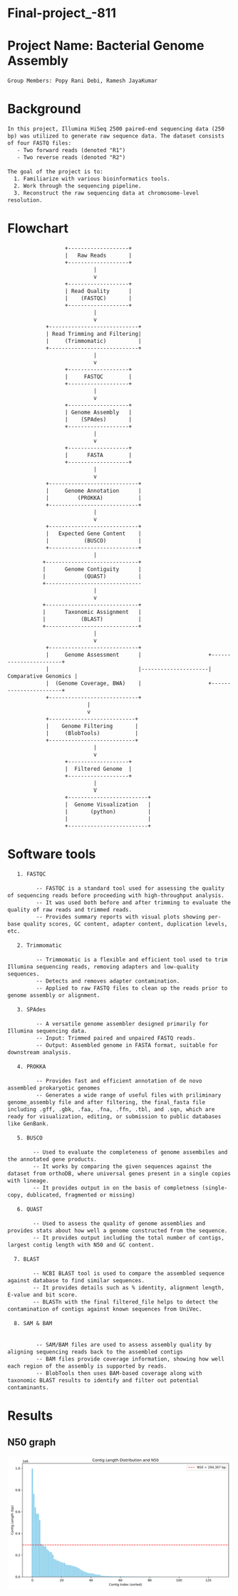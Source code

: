 # Final-project_-811

# Project Name: Bacterial Genome Assembly

    Group Members: Popy Rani Debi, Ramesh JayaKumar

# Background
    In this project, Illumina HiSeq 2500 paired-end sequencing data (250 bp) was utilized to generate raw sequence data. The dataset consists of four FASTQ files:
       - Two forward reads (denoted "R1")
       - Two reverse reads (denoted "R2")

    The goal of the project is to: 
      1. Familiarize with various bioinformatics tools.
      2. Work through the sequencing pipeline.
      3. Reconstruct the raw sequencing data at chromosome-level resolution.
   

# Flowchart 
                      +-------------------+
                      |   Raw Reads       |
                      +-------------------+
                               |
                               v
                      +-------------------+
                      | Read Quality      |
                      |    (FASTQC)       |
                      +-------------------+
                               |
                               v
                +----------------------------+
                | Read Trimming and Filtering|
                |     (Trimmomatic)          |
                +----------------------------+
                               |
                               v
                      +-------------------+
                      |     FASTQC        |
                      +-------------------+
                               |
                               v
                      +-------------------+
                      | Genome Assembly   |
                      |    (SPAdes)       |
                      +-------------------+
                               |
                               v
                      +-------------------+
                      |      FASTA        |
                      +-------------------+
                               |
                               v
                +----------------------------+
                |     Genome Annotation      |
                |         (PROKKA)           |
                +----------------------------+
                               |
                               v
                +----------------------------+                    
                |   Expected Gene Content    |
                |           (BUSCO)          |                    
                +----------------------------+
                               |
               +-----------------------------+
               |      Genome Contiguity      | 
               |            (QUAST)          |
               +------------------------------
                               |
                               v
               +-----------------------------+
               |      Taxonomic Assignment   |
               |           (BLAST)           | 
               +-----------------------------+
                               |
                               v
                +----------------------------+
                |     Genome Assessment      |                     +-----------------------+ 
                |                            |---------------------|  Comparative Genomics |
                |  (Genome Coverage, BWA)    |                     +-----------------------+
                +----------------------------+
                             |
                             v
                +---------------------------+
                |    Genome Filtering       |
                |     (BlobTools)           |
                +---------------------------+
                               |
                               v
                      +-------------------+
                      |  Filtered Genome  |
                      +-------------------+
                               |
                               V
                      +-------------------------+
                      |  Genome Visualization   |
                      |       (python)          |
                      |                         |
                      +-------------------------+


# Software tools

       1. FASTQC

             -- FASTQC is a standard tool used for assessing the quality of sequencing reads before proceeding with high-throughput analysis.
             -- It was used both before and after trimming to evaluate the quality of raw reads and trimmed reads.
             -- Provides summary reports with visual plots showing per-base quality scores, GC content, adapter content, duplication levels, etc.

       2. Trimmomatic

             -- Trimmomatic is a flexible and efficient tool used to trim Illumina sequencing reads, removing adapters and low-quality sequences.
             -- Detects and removes adapter contamination.
             -- Applied to raw FASTQ files to clean up the reads prior to genome assembly or alignment.               

       3. SPAdes
           
             -- A versatile genome assembler designed primarily for Illumina sequencing data.
             -- Input: Trimmed paired and unpaired FASTQ reads.
             -- Output: Assembled genome in FASTA format, suitable for downstream analysis.

       4. PROKKA
              
             -- Provides fast and efficient annotation of de novo assembled prokaryotic genomes
             -- Generates a wide range of useful files with priliminary genome_assembly file and after filtering, the final_fasta file including .gff, .gbk, .faa, .fna, .ffn, .tbl, and .sqn, which are ready for visualization, editing, or submission to public databases like GenBank.

       5. BUSCO
          
            -- Used to evaluate the completeness of genome assembiles and the annotated gene products. 
            -- It works by comparing the given sequences against the dataset from orthoDB, where universal genes present in a single copies with lineage. 
            -- It provides output in on the basis of completness (single-copy, dublicated, fragmented or missing)
 
       6. QUAST
               
            -- Used to assess the quality of genome assemblies and provides stats about how well a genome constructed from the sequence.
            -- It provides output including the total number of contigs, largest contig length with N50 and GC content.

      7. BLAST
        
            -- NCBI BLAST tool is used to compare the assembled sequence against database to find similar sequences.
            -- It provides details such as % identity, alignment length, E-value and bit score.
            -- BLASTn with the final filtered_file helps to detect the contamination of contigs against known sequences from UniVec.

      8. SAM & BAM


             -- SAM/BAM files are used to assess assembly quality by aligning sequencing reads back to the assembled contigs
             -- BAM files provide coverage information, showing how well each region of the assembly is supported by reads.
             -- BlobTools then uses BAM-based coverage along with taxonomic BLAST results to identify and filter out potential contaminants.
         
# Results
       
## N50 graph
![N50 Plot](n50_plot.png)      

                  
